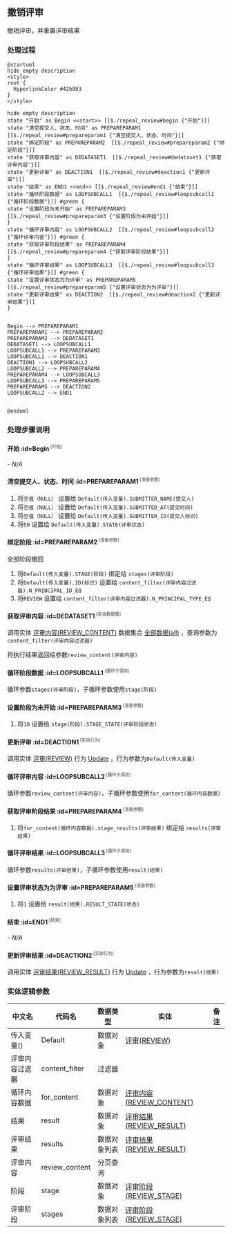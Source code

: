 ## 撤销评审 <!-- {docsify-ignore-all} -->

   撤销评审，并重置评审结果

### 处理过程

```plantuml
@startuml
hide empty description
<style>
root {
  HyperlinkColor #42b983
}
</style>

hide empty description
state "开始" as Begin <<start>> [[$./repeal_review#begin {"开始"}]]
state "清空提交人、状态、时间" as PREPAREPARAM1  [[$./repeal_review#prepareparam1 {"清空提交人、状态、时间"}]]
state "绑定阶段" as PREPAREPARAM2  [[$./repeal_review#prepareparam2 {"绑定阶段"}]]
state "获取评审内容" as DEDATASET1  [[$./repeal_review#dedataset1 {"获取评审内容"}]]
state "更新评审" as DEACTION1  [[$./repeal_review#deaction1 {"更新评审"}]]
state "结束" as END1 <<end>> [[$./repeal_review#end1 {"结束"}]]
state "循环阶段数据" as LOOPSUBCALL1  [[$./repeal_review#loopsubcall1 {"循环阶段数据"}]] #green {
state "设置阶段为未开始" as PREPAREPARAM3  [[$./repeal_review#prepareparam3 {"设置阶段为未开始"}]]
}
state "循环评审内容" as LOOPSUBCALL2  [[$./repeal_review#loopsubcall2 {"循环评审内容"}]] #green {
state "获取评审阶段结果" as PREPAREPARAM4  [[$./repeal_review#prepareparam4 {"获取评审阶段结果"}]]
}
state "循环评审结果" as LOOPSUBCALL3  [[$./repeal_review#loopsubcall3 {"循环评审结果"}]] #green {
state "设置评审状态为为评审" as PREPAREPARAM5  [[$./repeal_review#prepareparam5 {"设置评审状态为为评审"}]]
state "更新评审结果" as DEACTION2  [[$./repeal_review#deaction2 {"更新评审结果"}]]
}


Begin --> PREPAREPARAM1
PREPAREPARAM1 --> PREPAREPARAM2
PREPAREPARAM2 --> DEDATASET1
DEDATASET1 --> LOOPSUBCALL1
LOOPSUBCALL1 --> PREPAREPARAM3
LOOPSUBCALL1 --> DEACTION1
DEACTION1 --> LOOPSUBCALL2
LOOPSUBCALL2 --> PREPAREPARAM4
PREPAREPARAM4 --> LOOPSUBCALL3
LOOPSUBCALL3 --> PREPAREPARAM5
PREPAREPARAM5 --> DEACTION2
LOOPSUBCALL2 --> END1


@enduml
```


### 处理步骤说明

#### 开始 :id=Begin<sup class="footnote-symbol"> <font color=gray size=1>[开始]</font></sup>



*- N/A*
#### 清空提交人、状态、时间 :id=PREPAREPARAM1<sup class="footnote-symbol"> <font color=gray size=1>[准备参数]</font></sup>



1. 将`空值（NULL）` 设置给  `Default(传入变量).SUBMITTER_NAME(提交人)`
2. 将`空值（NULL）` 设置给  `Default(传入变量).SUBMITTED_AT(提交时间)`
3. 将`空值（NULL）` 设置给  `Default(传入变量).SUBMITTER_ID(提交人标识)`
4. 将`50` 设置给  `Default(传入变量).STATE(评审状态)`

#### 绑定阶段 :id=PREPAREPARAM2<sup class="footnote-symbol"> <font color=gray size=1>[准备参数]</font></sup>

全部阶段撤回

1. 将`Default(传入变量).STAGE(阶段)` 绑定给  `stages(评审阶段)`
2. 将`Default(传入变量).ID(标识)` 设置给  `content_filter(评审内容过滤器).N_PRINCIPAL_ID_EQ`
3. 将`REVIEW` 设置给  `content_filter(评审内容过滤器).N_PRINCIPAL_TYPE_EQ`

#### 获取评审内容 :id=DEDATASET1<sup class="footnote-symbol"> <font color=gray size=1>[实体数据集]</font></sup>



调用实体 [评审内容(REVIEW_CONTENT)](module/TestMgmt/review_content.md) 数据集合 [全部数据(all)](module/TestMgmt/review_content#数据集合) ，查询参数为`content_filter(评审内容过滤器)`

将执行结果返回给参数`review_content(评审内容)`

#### 循环阶段数据 :id=LOOPSUBCALL1<sup class="footnote-symbol"> <font color=gray size=1>[循环子调用]</font></sup>



循环参数`stages(评审阶段)`，子循环参数使用`stage(阶段)`
#### 设置阶段为未开始 :id=PREPAREPARAM3<sup class="footnote-symbol"> <font color=gray size=1>[准备参数]</font></sup>



1. 将`10` 设置给  `stage(阶段).STAGE_STATE(评审阶段状态)`

#### 更新评审 :id=DEACTION1<sup class="footnote-symbol"> <font color=gray size=1>[实体行为]</font></sup>



调用实体 [评审(REVIEW)](module/TestMgmt/review.md) 行为 [Update](module/TestMgmt/review#行为) ，行为参数为`Default(传入变量)`

#### 循环评审内容 :id=LOOPSUBCALL2<sup class="footnote-symbol"> <font color=gray size=1>[循环子调用]</font></sup>



循环参数`review_content(评审内容)`，子循环参数使用`for_content(循环内容数据)`
#### 获取评审阶段结果 :id=PREPAREPARAM4<sup class="footnote-symbol"> <font color=gray size=1>[准备参数]</font></sup>



1. 将`for_content(循环内容数据).stage_results(评审结果)` 绑定给  `results(评审结果)`

#### 循环评审结果 :id=LOOPSUBCALL3<sup class="footnote-symbol"> <font color=gray size=1>[循环子调用]</font></sup>



循环参数`results(评审结果)`，子循环参数使用`result(结果)`
#### 设置评审状态为为评审 :id=PREPAREPARAM5<sup class="footnote-symbol"> <font color=gray size=1>[准备参数]</font></sup>



1. 将`1` 设置给  `result(结果).RESULT_STATE(状态)`

#### 结束 :id=END1<sup class="footnote-symbol"> <font color=gray size=1>[结束]</font></sup>



*- N/A*

#### 更新评审结果 :id=DEACTION2<sup class="footnote-symbol"> <font color=gray size=1>[实体行为]</font></sup>



调用实体 [评审结果(REVIEW_RESULT)](module/TestMgmt/review_result.md) 行为 [Update](module/TestMgmt/review_result#行为) ，行为参数为`result(结果)`



### 实体逻辑参数

|    中文名   |    代码名    |  数据类型    |  实体   |备注 |
| --------| --------| -------- | -------- | --------   |
|传入变量(<i class="fa fa-check"/></i>)|Default|数据对象|[评审(REVIEW)](module/TestMgmt/review.md)||
|评审内容过滤器|content_filter|过滤器|||
|循环内容数据|for_content|数据对象|[评审内容(REVIEW_CONTENT)](module/TestMgmt/review_content.md)||
|结果|result|数据对象|[评审结果(REVIEW_RESULT)](module/TestMgmt/review_result.md)||
|评审结果|results|数据对象列表|[评审结果(REVIEW_RESULT)](module/TestMgmt/review_result.md)||
|评审内容|review_content|分页查询|||
|阶段|stage|数据对象|[评审阶段(REVIEW_STAGE)](module/TestMgmt/review_stage.md)||
|评审阶段|stages|数据对象列表|[评审阶段(REVIEW_STAGE)](module/TestMgmt/review_stage.md)||
